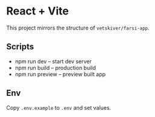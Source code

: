 # React + Vite

This project mirrors the structure of `vetskiver/farsi-app`.

## Scripts

- npm run dev – start dev server
- npm run build – production build
- npm run preview – preview built app

## Env

Copy `.env.example` to `.env` and set values.
